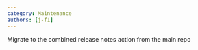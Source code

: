 ```yaml
---
category: Maintenance
authors: [j-f1]
---
```


Migrate to the combined release notes action from the main repo
